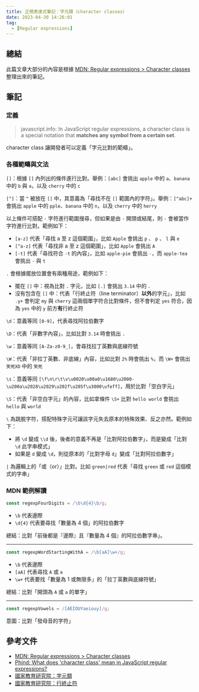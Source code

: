 ```yaml
---
title: 正規表達式筆記：字元類（character classes）
date: 2023-04-30 14:26:01
tag:
  - [Regular expressions]
---
```


## 總結

此篇文章大部分的內容是根據 [MDN: Regular expressions > Character classes](https://developer.mozilla.org/en-US/docs/Web/JavaScript/Guide/Regular_expressions/Character_classes) 整理出來的筆記。

## 筆記

### 定義

> javascript.info: In JavaScript regular expressions, a character class is a special notation that **matches any symbol from a certain set**.

character class 讓開發者可以定義「字元比對的範疇」。

### 各種範疇與文法

`[]`：根據 `[]` 內列出的條件進行比對。舉例：`[abc]` 會挑出 `apple` 中的 `a`、`banana` 中的 `b` 與 `a`，以及 `cherry` 中的 `c`

`[^]`：當 `^` 被放在 `[]` 中，其意義為「尋找不在 `[]` 範圍內的字符」。舉例：`[^abc]+` 會挑出 `apple` 中的 `pple`、`banana` 中的 `n`，以及 `cherry` 中的 `herry`

以上條件可搭配 `-` 字符進行範圍搜尋，但如果是由 `-` 開頭或結尾，則 `-` 會被當作字符進行比對。範例如下：

- `[a-z]` 代表「尋找 a 至 z 這個範圍」，比如 `Apple` 會挑出 `p` 、 `p` 、 `l` 與 `e`
- `[^a-z]` 代表「尋找非 a 至 z 這個範圍」，比如 `Apple` 會挑出 `A`
- `[-t]` 代表「尋找符合 `-t` 的內容」，比如 `apple-pie` 會挑出 `-`，而 `apple-tea` 會挑出 `-` 與 `t`

`.` 會根據擺放位置會有兩種用途，範例如下：

- 擺在 `[]` 中：視為比對 `.` 字元，比如 `[.]` 會挑出 `3.14` 中的 `.`
- 沒有包含在 `[]` 中：代表「行終止符（line terminator）**以外**的字元」，比如 `.y+` 會判定 `my` 與 `cherry` 這兩個單字符合比對條件，但不會判定 `yes` 符合，因為 `yes` 中的 `y` 前方**有**行終止符

`\d`：意義等同 `[0-9]`，代表尋找阿拉伯數字

`\D`：代表「非數字內容」，比如比對 `3.14` 時會挑出 `.`

`\w`：意義等同 `[A-Za-z0-9_]`，會尋找拉丁英數與底線符號

`\W`：代表「非拉丁英數、非底線」內容，比如比對 `2%` 時會挑出 `%`，而 `\W+` 會挑出 `笑死XD` 中的 `笑死`

`\s`：意義等同 `[\f\n\r\t\v\u0020\u00a0\u1680\u2000-\u200a\u2028\u2029\u202f\u205f\u3000\ufeff]`，用於比對「空白字元」

`\S`：代表「非空白字元」的內容，比如拿條件 `\S+` 比對 `hello world` 會挑出 `hello` 與 `world`

`\` 為跳脫字符，搭配特殊字元可讓該字元失去原本的特殊效果、反之亦然。範例如下：

- 將 `\d` 變成 `\\d` 後，後者的意義不再是「比對阿拉伯數字」，而是變成「比對 `\d` 此字串模式」
- 如果是 `d` 變成 `\d`，則從原本的「比對字母 `d`」變成「比對阿拉伯數字」

`|` 為邏輯上的「或（or）」比對。比如 `green|red` 代表「尋找 `green` 或 `red` 這個模式的字串」

### MDN 範例解讀

```ts
const regexpFourDigits = /\b\d{4}\b/g;
```

- `\b` 代表邊際
- `\d{4}` 代表要尋找「數量為 4 個」的阿拉伯數字

總結：比對「前後都是『邊際』且『數量為 4 個』的阿拉伯數字串」。

---

```ts
const regexpWordStartingWithA = /\b[aA]\w+/g;
```

- `\b` 代表邊際
- `[aA]` 代表尋找 `A` 或 `a`
- `\w+` 代表要找「數量為 1 或無限多」的「拉丁英數與底線符號」

總結：比對「開頭為 `A` 或 `a` 的單字」

---

```ts
const regexpVowels = /[AEIOUYaeiouy]/g;
```

意圖：比對「發母音的字符」

## 參考文件

- [MDN: Regular expressions > Character classes](https://developer.mozilla.org/en-US/docs/Web/JavaScript/Guide/Regular_expressions/Character_classes)
- [Phind: What does 'character class' mean in JavaScript regular expressions?](https://www.phind.com/search?cache=e6435c56-0a75-4626-9246-bdd356d0ab82)
- [國家教育研究院：字元類](https://terms.naer.edu.tw/detail/4c5f3bec4224ee86a2ccd3cf7be3c0fe/?seq=1)
- [國家教育研究院：行終止符](https://terms.naer.edu.tw/detail/36032540b9f5d14f5bac72ac7ce0269d/?seq=1)
